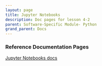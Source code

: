 ```yaml
---
layout: page
title: Jupyter Notebooks
description: Doc pages for lesson 4-2
parent: Software-Specific Module- Python
grand_parent: Docs
---
```


### Reference Documentation Pages

<a href="https://docs.rcc.fsu.edu/software/jupyter/">Jupyter Notebooks docs</a>

